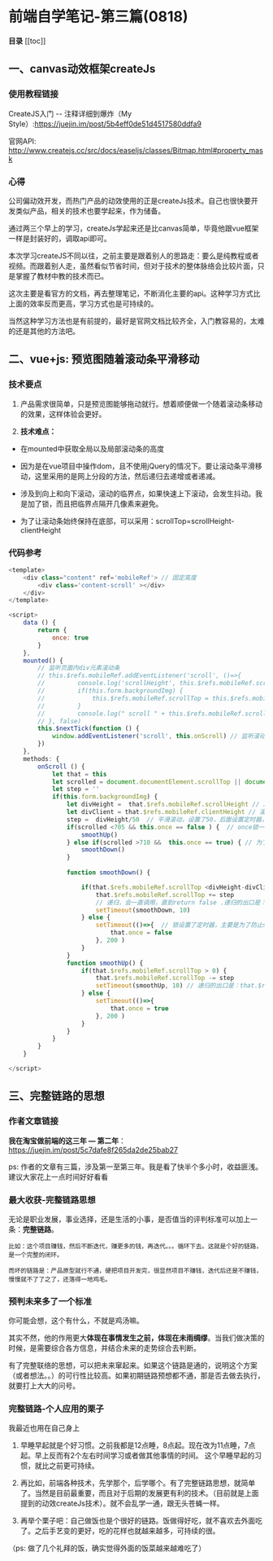 # 前端自学笔记-第三篇(0818)

**目录**
[[toc]]

## 一、canvas动效框架createJs

### 使用教程链接
CreateJS入门 -- 注释详细到爆炸（My Style）:<https://juejin.im/post/5b4eff0de51d4517580ddfa9>

官网API: <http://www.createjs.cc/src/docs/easeljs/classes/Bitmap.html#property_mask>

### 心得

公司偏动效开发，而热门产品的动效使用的正是createJs技术。自己也很快要开发类似产品，相关的技术也要学起来，作为储备。

通过两三个早上的学习，createJs学起来还是比canvas简单，毕竟他跟vue框架一样是封装好的，调取api即可。

本次学习createJS不同以往，之前主要是跟着别人的思路走：要么是纯教程或者视频。而跟着别人走，虽然看似节省时间，但对于技术的整体脉络会比较片面，只是掌握了教材中教的技术而已。

这次主要是看官方的文档，再去整理笔记，不断消化主要的api。这种学习方式比上面的效率反而更高，学习方式也是可持续的。

当然这种学习方法也是有前提的，最好是官网文档比较齐全，入门教容易的，太难的还是其他的方法吧。



## 二、vue+js: 预览图随着滚动条平滑移动

### 技术要点

1. 产品需求很简单，只是预览图能够拖动就行。想着顺便做一个随着滚动条移动的效果，这样体验会更好。

2. **技术难点：**

+ 在mounted中获取全局以及局部滚动条的高度
* 因为是在vue项目中操作dom，且不使用jQuery的情况下。要让滚动条平滑移动，这里采用的是网上分段的方法，然后递归去递增或者递减。
+ 涉及到向上和向下滚动，滚动的临界点，如果快速上下滚动，会发生抖动。我是加了锁，而且把临界点隔开几像素来避免。
- 为了让滚动条始终保持在底部，可以采用：scrollTop=scrollHeight-clientHeight

### 代码参考
```js
<template>
    <div class="content" ref='mobileRef'> // 固定高度
        <div class='content-scroll' ></div>
    </div>
</template>

<script>
    data () {
        return {
            once: true
        }
    },
    mounted() {
        // 监听页面内div元素滚动条
        // this.$refs.mobileRef.addEventListener('scroll', ()=>{
        //         console.log('scrollHeight', this.$refs.mobileRef.scrollHeight)
        //         if(this.form.backgroundImg) {
        //             this.$refs.mobileRef.scrollTop = this.$refs.mobileRef.scrollHeight 
        //         }
        //         console.log(" scroll " + this.$refs.mobileRef.scrollTop)
        // }, false)
        this.$nextTick(function () {
            window.addEventListener('scroll', this.onScroll) // 监听滚动条
        })
    },
    methods: {
        onScroll () {
            let that = this
            let scrolled = document.documentElement.scrollTop || document.body.scrollTop // 获取滚动条srcollTop
            let step = ''
            if(this.form.backgroundImg) {
                let divHeight =  that.$refs.mobileRef.scrollHeight // 左侧元素的滚动条高度
                let divClient = that.$refs.mobileRef.clientHeight // 滚动条本身的高度
                step =  divHeight/50  // 平滑滚动，设置了50，后面设置定时器，每10秒变化一次
                if(scrolled <705 && this.once == false ) {  // once锁一定要是全局的，不能设置在方法onScroll中
                    smoothUp()
                } else if(scrolled >710 &&  this.once == true) { // 为了形成互斥效果，两边都需要判断scrolled的高度，以及互斥锁
                    smoothDown()
                }
         
                function smoothDown() {

                    if(that.$refs.mobileRef.scrollTop <divHeight-divClient) { // divHeight-divClient 就是srcollTOP的最大高度
                        that.$refs.mobileRef.scrollTop += step
                        // 递归，会一直调用，直到return false .递归的出口是：that.$refs.mobileRef.scrollTop =divHeight-divClient
                        setTimeout(smoothDown, 10)                         
                    } else {
                        setTimeout(()=>{  // 锁设置了定时器，主要是为了防止scrolled 在710的节点出现快速上下滑动出现的抖动行为
                            that.once = false
                        }, 200 )
                    }
                }
                function smoothUp() {
                    if(that.$refs.mobileRef.scrollTop > 0) {
                        that.$refs.mobileRef.scrollTop -= step
                        setTimeout(smoothUp, 10) // 递归的出口是：that.$refs.mobileRef.scrollTop = 0
                    } else {
                        setTimeout(()=>{
                            that.once = true
                        }, 200 )
                    }
                }
            } 
        }
    }

</script>

```

## 三、完整链路的思想


### 作者文章链接
**我在淘宝做前端的这三年 — 第二年**： <https://juejin.im/post/5c7dafe8f265da2de25bab27>

ps: 作者的文章有三篇，涉及第一至第三年。我是看了快半个多小时，收益匪浅。建议大家花上一点时间好好看看

### 最大收获-完整链路思想

无论是职业发展，事业选择，还是生活的小事，是否值当的评判标准可以加上一条：**完整链路**。

    比如：这个项目赚钱，然后不断迭代，赚更多的钱，再迭代。。。循环下去。这就是个好的链路，是一个完整的闭环。

    而坏的链路是：产品原型就行不通，硬把项目开发完，很显然项目不赚钱，迭代后还是不赚钱，慢慢就不了了之了，还落得一地鸡毛。

### 预判未来多了一个标准

你可能会想，这个有什么，不就是鸡汤嘛。

其实不然，他的作用更大**体现在事情发生之前，体现在未雨绸缪**。当我们做决策的时候，是需要综合各方信息，并结合未来的走势综合去判断。



有了完整联络的思想，可以把未来窜起来。如果这个链路是通的，说明这个方案（或者想法。。）的可行性比较高。如果初期链路预想都不通，那是否去做去执行，就要打上大大的问号。


### 完整链路-个人应用的栗子

我最近也用在自己身上

1. 早睡早起就是个好习惯。之前我都是12点睡，8点起。现在改为11点睡，7点起。早上反而有2个左右时间学习或者做其他事情的时间。
这个早睡早起的习惯，就比之前更可持续。

2. 再比如，前端各种技术，先学那个，后学哪个。有了完整链路思想，就简单了。当然是目前最重要，而且对于后期的发展更有利的技术。（目前就是上面提到的动效createJs技术）。就不会乱学一通，跟无头苍蝇一样。

3. 再举个栗子吧：自己做饭也是个很好的链路。饭做得好吃，就不喜欢去外面吃了。之后手艺变的更好，吃的花样也就越来越多，可持续的很。

（ps: 做了几个礼拜的饭，确实觉得外面的饭菜越来越难吃了）


